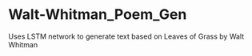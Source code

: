 # Walt-Whitman_Poem_Gen
Uses LSTM network to generate text based on Leaves of Grass by Walt Whitman
